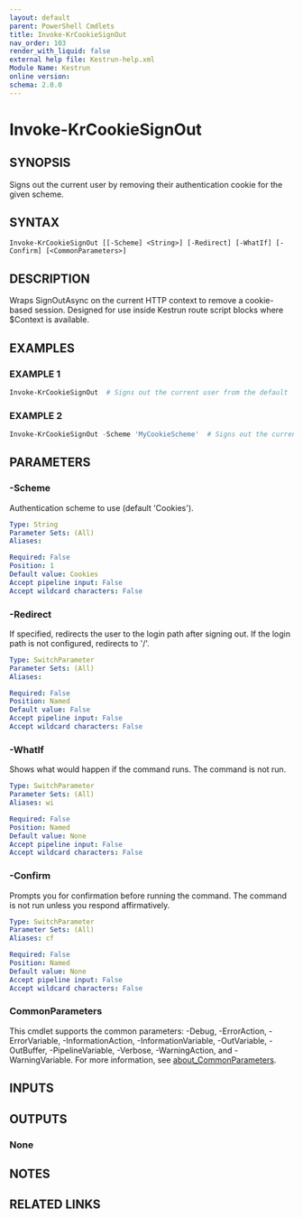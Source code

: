 ```yaml
---
layout: default
parent: PowerShell Cmdlets
title: Invoke-KrCookieSignOut
nav_order: 103
render_with_liquid: false
external help file: Kestrun-help.xml
Module Name: Kestrun
online version:
schema: 2.0.0
---
```


# Invoke-KrCookieSignOut

## SYNOPSIS
Signs out the current user by removing their authentication cookie for the given scheme.

## SYNTAX

```
Invoke-KrCookieSignOut [[-Scheme] <String>] [-Redirect] [-WhatIf] [-Confirm] [<CommonParameters>]
```

## DESCRIPTION
Wraps SignOutAsync on the current HTTP context to remove a cookie-based session.
Designed for use inside Kestrun route script blocks where $Context is available.

## EXAMPLES

### EXAMPLE 1
```powershell
Invoke-KrCookieSignOut  # Signs out the current user from the default 'Cookies' scheme.
```

### EXAMPLE 2
```powershell
Invoke-KrCookieSignOut -Scheme 'MyCookieScheme'  # Signs out the current user from the specified scheme.
```

## PARAMETERS

### -Scheme
Authentication scheme to use (default 'Cookies').

```yaml
Type: String
Parameter Sets: (All)
Aliases:

Required: False
Position: 1
Default value: Cookies
Accept pipeline input: False
Accept wildcard characters: False
```

### -Redirect
If specified, redirects the user to the login path after signing out.
If the login path is not configured, redirects to '/'.

```yaml
Type: SwitchParameter
Parameter Sets: (All)
Aliases:

Required: False
Position: Named
Default value: False
Accept pipeline input: False
Accept wildcard characters: False
```

### -WhatIf
Shows what would happen if the command runs.
The command is not run.

```yaml
Type: SwitchParameter
Parameter Sets: (All)
Aliases: wi

Required: False
Position: Named
Default value: None
Accept pipeline input: False
Accept wildcard characters: False
```

### -Confirm
Prompts you for confirmation before running the command.
The command is not run unless you respond
affirmatively.

```yaml
Type: SwitchParameter
Parameter Sets: (All)
Aliases: cf

Required: False
Position: Named
Default value: None
Accept pipeline input: False
Accept wildcard characters: False
```

### CommonParameters
This cmdlet supports the common parameters: -Debug, -ErrorAction, -ErrorVariable, -InformationAction, -InformationVariable, -OutVariable, -OutBuffer, -PipelineVariable, -Verbose, -WarningAction, and -WarningVariable. For more information, see [about_CommonParameters](http://go.microsoft.com/fwlink/?LinkID=113216).

## INPUTS

## OUTPUTS

### None
## NOTES

## RELATED LINKS
